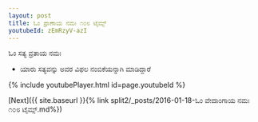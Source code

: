 ```yaml
---
layout: post
title: ಓಂ ಪ್ರಾಣಾಯ ನಮಃ ೧೦೮ ಟೈಮ್ಸ್
youtubeId: zEmRzyV-azI
---
```

 
 
 ಓಂ ಸತ್ಯ ವ್ರತಾಯ ನಮಃ  
 
 -  ಯಾರು ಸತ್ಯವನ್ನು ಅವರ ವಿಫಲ ನಂಬಿಕೆಯನ್ನಾಗಿ ಮಾಡಿದ್ದಾರೆ 
 
  
 
  
 
 
 
 
 
 


{% include youtubePlayer.html id=page.youtubeId %}
 
[Next]({{ site.baseurl }}{% link  split2/_posts/2016-01-18-ಓಂ ವೇದಾಂಗಾಯ ನಮಃ ೧೦೮ ಟೈಮ್ಸ್.md%})
 
